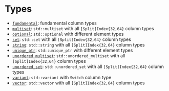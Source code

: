 # Types

 * [`fundamental`](fundamental): fundamental column types
 * [`multiset`](multiset): `std::multiset` with all `[Split]Index{32,64}` column types
 * [`optional`](optional): `std::optional` with different element types
 * [`set`](set): `std::set` with all `[Split]Index{32,64}` column types
 * [`string`](string): `std::string` with all `[Split]Index{32,64}` column types
 * [`unique_ptr`](unique_ptr): `std::unique_ptr` with different element types
 * [`unordered_multiset`](unordered_multiset): `std::unordered_multiset` with all `[Split]Index{32,64}` column types
 * [`unordered_set`](unordered_set): `std::unordered_set` with all `[Split]Index{32,64}` column types
 * [`variant`](variant): `std::variant` with `Switch` column type
 * [`vector`](vector): `std::vector` with all `[Split]Index{32,64}` column types
